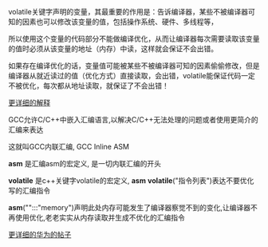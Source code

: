 volatile关键字声明的变量，其最重要的作用是：告诉编译器，某些不被编译器可知的因素也可以修改该变量的值，包括操作系统、硬件、多线程等，

所以使用这个变量的代码部分不能做编译优化，从而让编译器每次需要读取该变量的值时必须从该变量的地址（内存）中读，这样就会保证不会出错。

如果存在编译优化的话，变量值可能被某些不被编译器可知的因素偷偷修改，但是编译器从就近读过的值（优化方式）直接读取，会出错，volatile能保证代码一定不被优化，每次都从地址读取，就保证了不会出错！

[更详细的解释](https://www.huaweicloud.com/articles/e4e3ee53e594c40a9ad3da9687f94bc7.html)


GCC允许C/C++中嵌入汇编语言,以解决C/C++无法处理的问题或者使用更简介的汇编来表达

这就叫GCC内联汇编, GCC Inline ASM

__asm__ 是汇编asm的宏定义, 是一切内联汇编的开头

__volatile__ 是c++关键字volatile的宏定义, __asm__ __volatile__("指令列表")表达不要优化写的汇编指令

__asm__("":::"memory")声明此处内存可能发生了编译器察觉不到的变化,让编译器不再使用优化,老老实实从内存读取并生成不优化的汇编指令

[更详细的华为的帖子](https://www.huaweicloud.com/articles/fa8106916385898e3449b3ed7586f94e.html)

